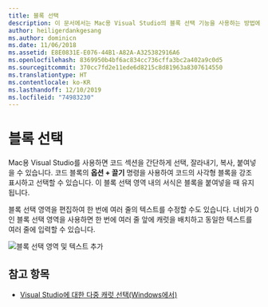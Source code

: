 ```yaml
---
title: 블록 선택
description: 이 문서에서는 Mac용 Visual Studio의 블록 선택 기능을 사용하는 방법에 대해 설명합니다.
author: heiligerdankgesang
ms.author: dominicn
ms.date: 11/06/2018
ms.assetid: E8E0831E-E076-44B1-A82A-A325382916A6
ms.openlocfilehash: 8369950b4bf6ac834cc736cffa3bc2a402a9c0d5
ms.sourcegitcommit: 370cc7fd2e11ede6d8215c8d81963a8307614550
ms.translationtype: HT
ms.contentlocale: ko-KR
ms.lasthandoff: 12/10/2019
ms.locfileid: "74983230"
---
```

# <a name="block-selection"></a>블록 선택

Mac용 Visual Studio를 사용하면 코드 섹션을 간단하게 선택, 잘라내기, 복사, 붙여넣을 수 있습니다. 코드 블록의 **옵션 + 끌기** 명령을 사용하여 코드의 사각형 블록을 강조 표시하고 선택할 수 있습니다. 이 블록 선택 영역 내의 서식은 블록을 붙여넣을 때 유지됩니다.

블록 선택 영역을 편집하여 한 번에 여러 줄의 텍스트를 수정할 수도 있습니다. 너비가 0인 블록 선택 영역을 사용하면 한 번에 여러 줄 앞에 캐럿을 배치하고 동일한 텍스트를 여러 줄에 입력할 수 있습니다.

![블록 선택 영역 및 텍스트 추가](media/source-editor-image16.png)

## <a name="see-also"></a>참고 항목

- [Visual Studio에 대한 다중 캐럿 선택(Windows에서)](/visualstudio/ide/finding-and-replacing-text#multi-caret-selection)
